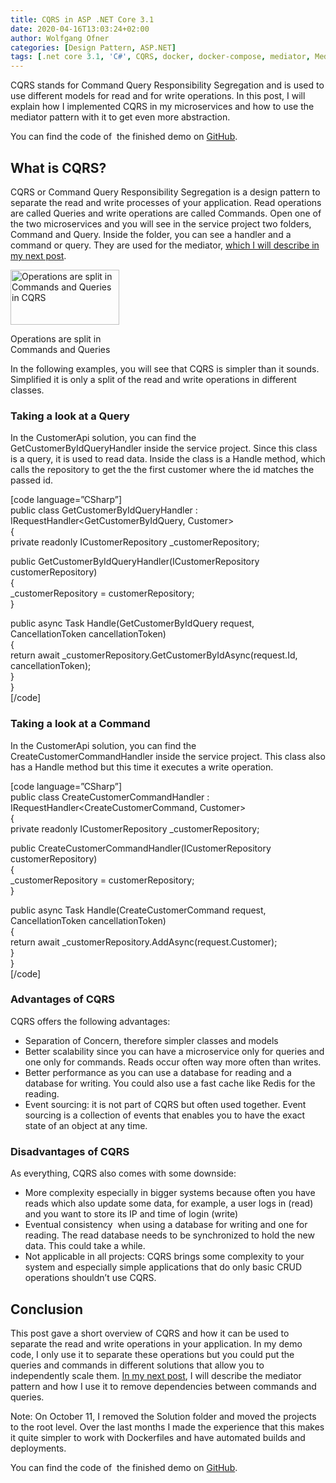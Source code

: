 ```yaml
---
title: CQRS in ASP .NET Core 3.1
date: 2020-04-16T13:03:24+02:00
author: Wolfgang Ofner
categories: [Design Pattern, ASP.NET]  
tags: [.net core 3.1, 'C#', CQRS, docker, docker-compose, mediator, MediatR, microservice, RabbitMQ Swagger]
---
```

CQRS stands for Command Query Responsibility Segregation and is used to use different models for read and for write operations. In this post, I will explain how I implemented CQRS in my microservices and how to use the mediator pattern with it to get even more abstraction.

You can find the code of  the finished demo on <a href="https://github.com/WolfgangOfner/MicroserviceDemo" target="_blank" rel="noopener noreferrer">GitHub</a>.

## What is CQRS?

CQRS or Command Query Responsibility Segregation is a design pattern to separate the read and write processes of your application. Read operations are called Queries and write operations are called Commands. Open one of the two microservices and you will see in the service project two folders, Command and Query. Inside the folder, you can see a handler and a command or query. They are used for the mediator, <a href="https://www.programmingwithwolfgang.com/mediator-pattern-in-asp-net-core-3-1" target="_blank" rel="noopener noreferrer">which I will describe in my next post</a>.

<div id="attachment_1965" style="width: 184px" class="wp-caption aligncenter">
  <a href="https://www.programmingwithwolfgang.com/wp-content/uploads/2020/04/Operations-are-split-in-Commands-and-Queries.jpg"><img aria-describedby="caption-attachment-1965" loading="lazy" class="wp-image-1965 size-full" src="https://www.programmingwithwolfgang.com/wp-content/uploads/2020/04/Operations-are-split-in-Commands-and-Queries.jpg" alt="Operations are split in Commands and Queries in CQRS" width="174" height="88" /></a>
  
  <p id="caption-attachment-1965" class="wp-caption-text">
    Operations are split in Commands and Queries
  </p>
</div>

In the following examples, you will see that CQRS is simpler than it sounds. Simplified it is only a split of the read and write operations in different classes.

### Taking a look at a Query

In the CustomerApi solution, you can find the GetCustomerByIdQueryHandler inside the service project. Since this class is a query, it is used to read data. Inside the class is a Handle method, which calls the repository to get the the first customer where the id matches the passed id.

[code language=&#8221;CSharp&#8221;]  
public class GetCustomerByIdQueryHandler : IRequestHandler<GetCustomerByIdQuery, Customer>  
{  
private readonly ICustomerRepository _customerRepository;

public GetCustomerByIdQueryHandler(ICustomerRepository customerRepository)  
{  
_customerRepository = customerRepository;  
}

public async Task<Customer> Handle(GetCustomerByIdQuery request, CancellationToken cancellationToken)  
{  
return await _customerRepository.GetCustomerByIdAsync(request.Id, cancellationToken);  
}  
}  
[/code]

### Taking a look at a Command

In the CustomerApi solution, you can find the CreateCustomerCommandHandler inside the service project. This class also has a Handle method but this time it executes a write operation.

[code language=&#8221;CSharp&#8221;]  
public class CreateCustomerCommandHandler : IRequestHandler<CreateCustomerCommand, Customer>  
{  
private readonly ICustomerRepository _customerRepository;

public CreateCustomerCommandHandler(ICustomerRepository customerRepository)  
{  
_customerRepository = customerRepository;  
}

public async Task<Customer> Handle(CreateCustomerCommand request, CancellationToken cancellationToken)  
{  
return await _customerRepository.AddAsync(request.Customer);  
}  
}  
[/code]

### Advantages of CQRS

CQRS offers the following advantages:

  * Separation of Concern, therefore simpler classes and models
  * Better scalability since you can have a microservice only for queries and one only for commands. Reads occur often way more often than writes.
  * Better performance as you can use a database for reading and a database for writing. You could also use a fast cache like Redis for the reading.
  * Event sourcing: it is not part of CQRS but often used together. Event sourcing is a collection of events that enables you to have the exact state of an object at any time.

### Disadvantages of CQRS

As everything, CQRS also comes with some downside:

  * More complexity especially in bigger systems because often you have reads which also update some data, for example, a user logs in (read) and you want to store its IP and time of login (write)
  * Eventual consistency  when using a database for writing and one for reading. The read database needs to be synchronized to hold the new data. This could take a while.
  * Not applicable in all projects: CQRS brings some complexity to your system and especially simple applications that do only basic CRUD operations shouldn&#8217;t use CQRS.

## Conclusion

This post gave a short overview of CQRS and how it can be used to separate the read and write operations in your application. In my demo code, I only use it to separate these operations but you could put the queries and commands in different solutions that allow you to independently scale them. <a href="https://www.programmingwithwolfgang.com/mediator-pattern-in-asp-net-core-3-1" target="_blank" rel="noopener noreferrer">In my next post</a>, I will describe the mediator pattern and how I use it to remove dependencies between commands and queries.

Note: On October 11, I removed the Solution folder and moved the projects to the root level. Over the last months I made the experience that this makes it quite simpler to work with Dockerfiles and have automated builds and deployments.

You can find the code of  the finished demo on <a href="https://github.com/WolfgangOfner/MicroserviceDemo" target="_blank" rel="noopener noreferrer">GitHub</a>.